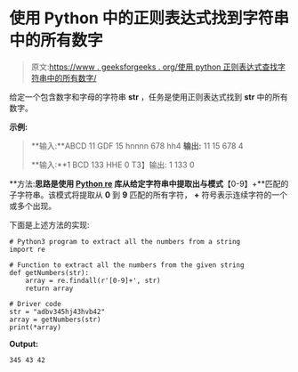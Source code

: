# 使用 Python 中的正则表达式找到字符串中的所有数字

> 原文:[https://www . geeksforgeeks . org/使用 python 正则表达式查找字符串中的所有数字/](https://www.geeksforgeeks.org/find-all-the-numbers-in-a-string-using-regular-expression-in-python/)

给定一个包含数字和字母的字符串 **str** ，任务是使用正则表达式找到 **str** 中的所有数字。

**示例:**

> **输入:**ABCD 11 GDF 15 hnnnn 678 hh4
> **输出:** 11 15 678 4
> 
> **输入:**1 BCD 133 HHE 0
> T3】输出: 1 133 0

**方法:**思路是使用 [Python re](https://www.geeksforgeeks.org/regular-expression-python-examples-set-1/) 库从给定字符串中提取出与模式**【0-9】+**匹配的子字符串。该模式将提取从 **0** 到 **9** 匹配的所有字符， **+** 符号表示连续字符的一个或多个出现。

下面是上述方法的实现:

```
# Python3 program to extract all the numbers from a string
import re

# Function to extract all the numbers from the given string
def getNumbers(str):
    array = re.findall(r'[0-9]+', str)
    return array

# Driver code
str = "adbv345hj43hvb42"
array = getNumbers(str)
print(*array)
```

**Output:**

```
345 43 42

```